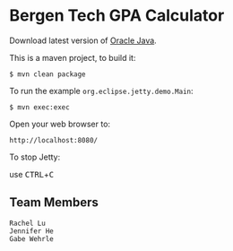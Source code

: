 Bergen Tech GPA Calculator
======================================

Download latest version of [Oracle Java](http://www.oracle.com/technetwork/java/javase/downloads/jdk8-downloads-2133151.html).

This is a maven project, to build it:

    $ mvn clean package

To run the example `org.eclipse.jetty.demo.Main`:

    $ mvn exec:exec

Open your web browser to:

    http://localhost:8080/  

To stop Jetty:

  use <kbd>CTRL</kbd>+<kbd>C</kbd>


Team Members
----------------
	Rachel Lu
	Jennifer He
	Gabe Wehrle
